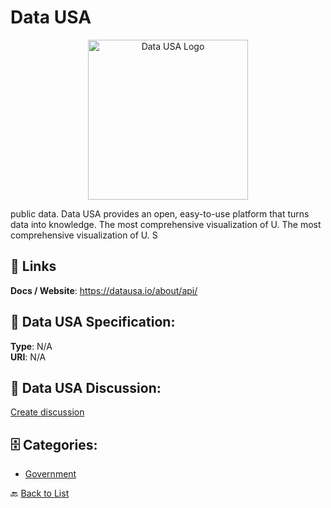 # Data USA
<p align="center">
    <img width="256" src="https://raw.githubusercontent.com/apis-list/apis-list/main/apis/data-usa/logo_256x256.png" alt="Data USA Logo"/>
</p>

public data. Data USA provides an open, easy-to-use platform that turns data into knowledge.  The most comprehensive visualization of U. The most comprehensive visualization of U. S

##  🔗 Links
**Docs / Website**: https://datausa.io/about/api/

## 🧬 Data USA Specification:
**Type**: N/A  
**URI**: N/A

## 💬 Data USA Discussion:
[Create discussion](https://github.com/apis-list/apis-list/discussions/new)

## 🗄️ Categories:
- [Government](https://github.com/apis-list/apis-list#government-)




🔙 [Back to List](https://github.com/apis-list/apis-list)
